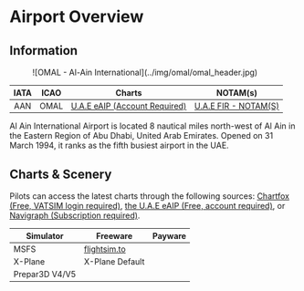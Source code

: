 # Airport Overview
## Information

<figure markdown>
![OMAL - Al-Ain International](../img/omal/omal_header.jpg)
</figure>

| IATA | ICAO | Charts | NOTAM(s) |
|:----:|:----:|:------:|:----------:|
| AAN  | OMAL | [U.A.E eAIP (Account Required)](https://www.gcaa.gov.ae/en/ais/Pages/default.aspx)    | [U.A.E FIR - NOTAM(S) ](https://www.gcaa.gov.ae/en/ais/notice-to-airmen-notam)      |

Al Ain International Airport is located 8 nautical miles north-west of Al Ain in the Eastern Region of Abu Dhabi, United Arab Emirates. Opened on 31 March 1994, it ranks as the fifth busiest airport in the UAE.

## Charts & Scenery
Pilots can access the latest charts through the following sources: [Chartfox (Free, VATSIM login required)](https://chartfox.org/), [the U.A.E eAIP (Free, account required)](https://www.gcaa.gov.ae/en/ais/Pages/default.aspx), or [Navigraph (Subscription required)](https://navigraph.com/).

| Simulator      | Freeware                                                                                  | Payware                            |
|----------------|-------------------------------------------------------------------------------------------|------------------------------------|
| MSFS           | [flightsim.to](https://flightsim.to/file/75574/al-ain-international-airport-and-air-base) |                                    |
| X-Plane        | X-Plane Default                                                                           |                                    |
| Prepar3D V4/V5 |                                                                                           |                                    |